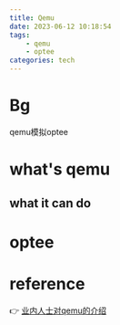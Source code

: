 ```yaml
---
title: Qemu
date: 2023-06-12 10:18:54
tags: 
	- qemu
	- optee
categories: tech
---
```


# Bg
qemu模拟optee

# what's qemu

## what it can do







# optee


# **reference**
:point_right: [业内人士对qemu的介绍](https://www.cnblogs.com/sewain/p/14206365.html)